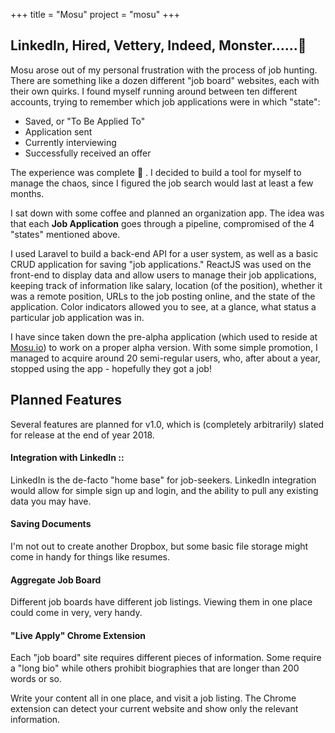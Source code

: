 +++
title = "Mosu"
project = "mosu"
+++

## LinkedIn, Hired, Vettery, Indeed, Monster......:no_good:

Mosu arose out of my personal frustration with the process of job hunting. There are something like a dozen different "job board" websites, each with their own quirks. I found myself running around between ten different accounts, trying to remember which job applications were in which "state":

- Saved, or "To Be Applied To"
- Application sent
- Currently interviewing
- Successfully received an offer

The experience was complete :poop: . I decided to build a tool for myself to manage the chaos, since I figured the job search would last at least a few months.

I sat down with some coffee and planned an organization app. The idea was that each **Job Application** goes through a pipeline, compromised of the 4 "states" mentioned above. 

I used Laravel to build a back-end API for a user system, as well as a basic CRUD application for saving "job applications." ReactJS was used on the front-end to display data and allow users to manage their job applications, keeping track of information like salary, location (of the position), whether it was a remote position, URLs to the job posting online, and the state of the application. Color indicators allowed you to see, at a glance, what status a particular job application was in.

I have since taken down the pre-alpha application (which used to reside at [Mosu.io](https://mosu.io)) to work on a proper alpha version. With some simple promotion, I managed to acquire around 20 semi-regular users, who, after about a year, stopped using the app - hopefully they got a job! 

## Planned Features

Several features are planned for v1.0, which is (completely arbitrarily) slated for release at the end of year 2018. 

#### Integration with LinkedIn ::

LinkedIn is the de-facto "home base" for job-seekers. LinkedIn integration would allow for simple sign up and login, and the ability to pull any existing data you may have.

#### Saving Documents

I'm not out to create another Dropbox, but some basic file storage might come in handy for things like resumes.

#### Aggregate Job Board

Different job boards have different job listings. Viewing them in one place could come in very, very handy.

#### "Live Apply" Chrome Extension

Each "job board" site requires different pieces of information. Some require a "long bio" while others prohibit biographies that are longer than 200 words or so.

Write your content all in one place, and visit a job listing. The Chrome extension can detect your current website and show only the relevant information.